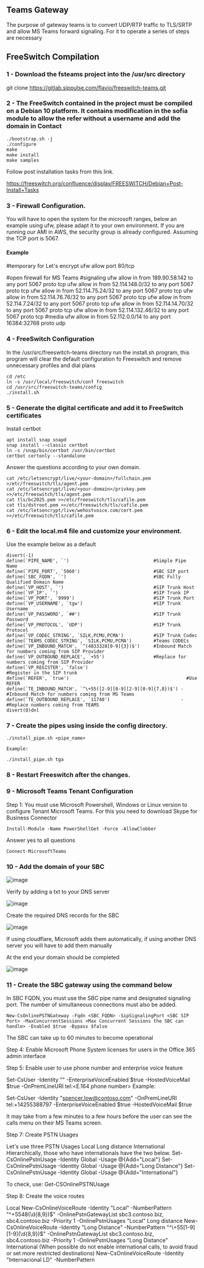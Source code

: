## Teams Gateway

The purpose of gateway teams is to convert UDP/RTP traffic to TLS/SRTP and allow MS Teams forward signaling. For it to operate a series of steps are necessary

## FreeSwitch Compilation

### 1 - Download the fsteams project into the /usr/src directory

git clone https://gitlab.sippulse.com/flavio/freeswitch-teams.git

### 2 - The FreeSwitch contained in the project must be compiled on a Debian 10 platform. It contains modification in the sofia module to allow the refer without a username and add the domain in Contact

```shell
./bootstrap.sh -j
./configure
make
make install
make samples
```

Follow post installation tasks from this link. 

https://freeswitch.org/confluence/display/FREESWITCH/Debian+Post-Install+Tasks

### 3 - Firewall Configuration. 

You will have to open the system for the microsoft ranges, below an example using ufw, please adapt it to your own environment. If you are running our AMI in AWS, the security group is already configured. Assuming the TCP port is 5067.

#### Example

#temporary for Let's encrypt
ufw allow port 80/tcp

#open firewall for MS Teams
#signaling
ufw allow in from 189.90.58.142  to any port 5067  proto tcp
ufw allow in from 52.114.148.0/32 to any port 5067  proto tcp
ufw allow in from 52.114.75.24/32 to any port 5067 proto tcp
ufw allow in from 52.114.76.76/32 to any port 5067 proto tcp
ufw allow in from 52.114.7.24/32 to any port 5067 proto tcp
ufw allow in from 52.114.14.70/32 to any port 5067 proto tcp
ufw allow in from 52.114.132.46/32 to any port 5067 proto tcp
#media
ufw allow in from 52.112.0.0/14 to any port 16384:32768 proto udp

### 4 - FreeSwitch Configuration

In the /usr/src/freeswitch-teams directory run the install.sh program, this program will clear the default configuration fo Freeswitch and remove unnecessary profiles and dial plans

```
cd /etc
ln -s /usr/local/freeswitch/conf freeswitch
cd /usr/src/freeswitch-teams/config
./install.sh
``` 

### 5 - Generate the digital certificate and add it to FreeSwitch certificates

Install certbot

```
apt install snap snapd
snap install --classic certbot
ln -s /snap/bin/certbot /usr/bin/certbot
certbot certonly --standalone
```

Answer the questions according to your own domain. 

```
cat /etc/letsencrypt/live/<your-domain>/fullchain.pem >/etc/freeswitch/tls/agent.pem
cat /etc/letsencrypt/live/<your-domain>/privkey.pem >>/etc/freeswitch/tls/agent.pem
cat tls/bc2025.pem >>/etc/freeswitch/tls/cafile.pem
cat tls/dstroot.pem >>/etc/freeswitch/tls/cafile.pem
cat /etc/letsencrypt/live/wehostvoice.com/cert.pem >>/etc/freeswitch/tls/cafile.pem
```

### 6 - Edit the local.m4 file and customize your environment.
Use the example below as a default

```
divert(-1)
define(`PIPE_NAME', `')                               #Simple Pipe Name
define(`PIPE_PORT', `5060')                           #SBC SIP port
define(`SBC_FQDN', `')                                #SBC Fully Qualified Domain Name
define(`VP_HOST', `')                                 #SIP Trunk Host
define(`VP_IP', `')                                   #SIP Trunk IP
define(`VP_PORT', `9999')                             #SIP Trunk Port
define(`VP_USERNAME', `tgw')                          #SIP Trunk Username
define(`VP_PASSWORD', `##')                           #SIP Trunk Password
define(`VP_PROTOCOL', `UDP')                          #SIP Trunk Protocol
define(`VP_CODEC_STRING', `SILK,PCMU,PCMA')           #SIP Trunk Codec
define(`TEAMS_CODEC_STRING', `SILK,PCMU,PCMA')        #Teams CODECs
define(`VP_INBOUND_MATCH', `^(4833328[0-9]{3})$')     #Inbound Match for numbers coming from SIP Provider
define(`VP_OUTBOUND_REPLACE', `+55')                  #Replace for numbers coming from SIP Provider
define(`VP_REGISTER', `false')                                    #Register in the SIP trunk
define(`REFER', `true')                                           #Use REFER
define(`TE_INBOUND_MATCH', `^\+55([2-9][0-9][2-9][0-9]{7,8})$') - #Inbound Match for numbers coming from MS Teams
define(`TE_OUTBOUND_REPLACE', `11740')                          - #Replace numbers coming from TEAMS
divert(0)dnl
``` 

### 7 - Create the pipes using inside the config directory.

```
./install_pipe.sh <pipe_name>

Example:
```

```
./install_pipe.sh tga
```

### 8 - Restart Freeswitch after the changes.

### 9  - Microsoft Teams Tenant Configuration

Step 1: You must use Microsoft Powershell, Windows or Linux version to configure Tenant Microsoft Teams. For this you need to download Skype for Business Connector

```
Install-Module -Name PowerShellGet -Force -AllowClobber
```

Answer yes to all questions

```
Connect-MicrosoftTeams
```

### 10 - Add the domain of your SBC

![image](https://user-images.githubusercontent.com/4958202/129860930-1cd6ca1e-a936-4c8d-9df0-d46472ce03a4.png)

Verify by adding a txt to your DNS server

![image](https://user-images.githubusercontent.com/4958202/129861200-a7319799-7259-4fc3-b2a7-d0ea479ebd2e.png)

Create the required DNS records for the SBC

![image](https://user-images.githubusercontent.com/4958202/129864130-1f7a8cc8-af40-4bfa-8d07-42d71eccc004.png)

If using cloudflare, Microsoft adds them automatically, if using another DNS server you will have to add them manually

At the end your domain should be completed 

![image](https://user-images.githubusercontent.com/4958202/129864537-1f5d5bda-34c1-4636-b33a-08f94fa3079c.png)

### 11 - Create the SBC gateway using the command below 

In SBC FQDN, you must use the SBC pipe name and designated signaling port. The number of simultaneous connections must also be added.

```
New-CsOnlinePSTNGateway -Fqdn <SBC FQDN> -SipSignalingPort <SBC SIP Port> -MaxConcurrentSessions <Max Concurrent Sessions the SBC can handle> -Enabled $true -Bypass $false
```


The SBC can take up to 60 minutes to become operational

Step 4: Enable Microsoft Phone System licenses for users in the Office 365 admin interface

Step 5: Enable user to use phone number and enterprise voice feature

Set-CsUser -Identity "<User name>" -EnterpriseVoiceEnabled $true -HostedVoiceMail $true -OnPremLineURI tel:<E.164 phone number>
Example:

Set-CsUser -Identity "spencer.low@contoso.com" -OnPremLineURI tel:+14255388797 -EnterpriseVoiceEnabled $true -HostedVoiceMail $true

It may take from a few minutes to a few hours before the user can see the calls menu on their MS Teams screen.

Step 7: Create PSTN Usages

Let's use three PSTN Usages
Local
Long distance
International
Hierarchically, those who have internationals have the two below.
Set-CsOnlinePstnUsage -Identity Global -Usage @{Add="Local"}
Set-CsOnlinePstnUsage -Identity Global -Usage @{Add="Long Distance"}
Set-CsOnlinePstnUsage -Identity Global -Usage @{Add="International"}

To check, use:
Get-CSOnlinePSTNUsage

Step 8: Create the voice routes

Local
New-CsOnlineVoiceRoute -Identity "Local" -NumberPattern "^\+5548(\d{8,9})$" -OnlinePstnGatewayList sbc3.contoso.biz, sbc4.contoso.biz -Priority 1 -OnlinePstnUsages "Local"
Long distance
New-CsOnlineVoiceRoute -Identity "Long Distance" -NumberPattern "^\+55[1-9][1-9](\d{8,9})$" -OnlinePstnGatewayList sbc3.contoso.biz, sbc4.contoso.biz -Priority 1 -OnlinePstnUsages "Long Distance"
International (When possible do not enable international calls, to avoid fraud or set more restricted destinations)
New-CsOnlineVoiceRoute -Identity "Internacional LD" -NumberPattern

